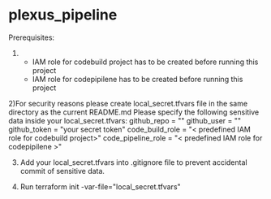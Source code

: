 # plexus_pipeline

Prerequisites:
 1) - IAM role for codebuild project has to be created before running this project
    - IAM role for codepipilene has to be created before running this project
 
 2)For security reasons please create local_secret.tfvars file in the same directory as the current README.md
 Please specify the following sensitive data inside your local_secret.tfvars:
         github_repo = "<repo that  will be automatically triggering your cicd process>"
         github_user = "<your github user>"
         github_token = "your secret token"
         code_build_role = "< predefined  IAM role for codebuild project>"
         code_pipeline_role = "< predefined IAM role for codepipilene >"

 3) Add your local_secret.tfvars into .gitignore file to prevent accidental commit of sensitive data.
 
 4) Run terraform init -var-file="local_secret.tfvars"
 
